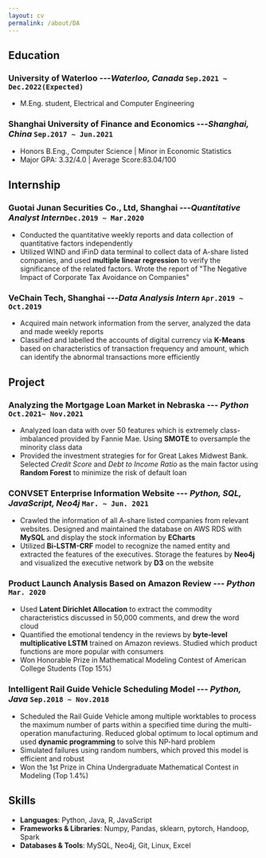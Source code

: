 ```yaml
---
layout: cv
permalink: /about/DA
---
```

## Education
### **University of Waterloo** ---*Waterloo, Canada* `Sep.2021 ~ Dec.2022(Expected)`   
 - M.Eng. student, Electrical and Computer Engineering   

### **Shanghai University of Finance and Economics** ---*Shanghai, China* `Sep.2017 ~ Jun.2021`
 - Honors B.Eng., Computer Science  \| Minor in Economic Statistics 
 - Major GPA: 3.32/4.0   \| Average Score:83.04/100

## Internship

### **Guotai Junan Securities Co., Ltd**, Shanghai ---*Quantitative Analyst Intern*`Dec.2019 ~ Mar.2020`
 - Conducted the quantitative weekly reports and data collection of quantitative factors independently
 - Utilized WIND and iFinD data terminal to collect data of A-share listed companies, and used **multiple linear regression** to verify the significance of the related factors. Wrote the report of "The Negative Impact of Corporate Tax Avoidance on Companies"

### **VeChain Tech**, Shanghai ---*Data Analysis Intern* `Apr.2019 ~ Oct.2019`
 -  Acquired main network information from the server, analyzed the data and made weekly reports
 -  Classified and labelled the accounts of digital currency via **K-Means** based on characteristics of transaction frequency and amount, which can identify the abnormal transactions more efficiently

## Project

### **Analyzing the Mortgage Loan Market in Nebraska** --- *Python* `Oct.2021~ Nov.2021`
 - Analyzed loan data with over 50 features which is extremely class-imbalanced provided by Fannie Mae. Using **SMOTE** to oversample the minority class data 
 - Provided the investment strategies for for Great Lakes Midwest Bank. Selected *Credit Score* and *Debt to Income Ratio* as the main factor using **Random Forest** to minimize the risk of default loan

### **CONVSET Enterprise Information Website** --- *Python, SQL, JavaScript, Neo4j* `Mar. ~ Jun. 2021`
 - Crawled the information of all A-share listed companies from relevant websites. Designed and maintained the database on AWS RDS with **MySQL** and display the stock information by **ECharts**
 - Utilized **Bi-LSTM-CRF** model to recognize the named entity and extracted the features of the executives. Storage the features by **Neo4j** and visualized the executive network by **D3** on the website
 
### **Product Launch Analysis Based on Amazon Review** ---  *Python*  `Mar. 2020`
 - Used **Latent Dirichlet Allocation** to extract the commodity characteristics discussed in 50,000 comments, and drew the word cloud
 - Quantified the emotional tendency in the reviews by **byte-level multiplicative LSTM** trained on Amazon reviews. Studied which product functions are more popular with consumers
 - Won Honorable Prize in Mathematical Modeling Contest of American College Students (Top 15%)

### **Intelligent Rail Guide Vehicle Scheduling Model** ---   *Python, Java*  `Sep.2018 ~ Nov.2018`
 - Scheduled the Rail Guide Vehicle among multiple worktables to process the maximum number of parts within a specified time during the multi-operation manufacturing. Reduced global optimum to local optimum and used **dynamic programming** to solve this NP-hard problem 
 - Simulated failures using random numbers, which proved this model is efficient and robust
 - Won the 1st Prize in China Undergraduate Mathematical Contest in Modeling (Top 1.4%)

## Skills
 - **Languages**: Python, Java, R, JavaScript
 - **Frameworks & Libraries**: Numpy, Pandas, sklearn, pytorch, Handoop, Spark
 - **Databases & Tools**: MySQL, Neo4j, Git, Linux, Excel


